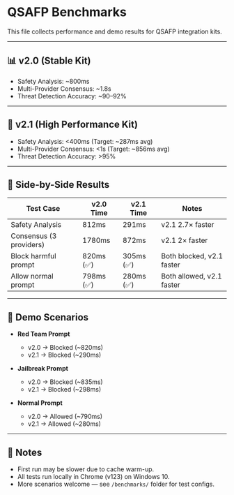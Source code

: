 # QSAFP Benchmarks

This file collects performance and demo results for QSAFP integration kits.

---

## 📊 v2.0 (Stable Kit)
- Safety Analysis: ~800ms
- Multi-Provider Consensus: ~1.8s
- Threat Detection Accuracy: ~90–92%

---

## 🚀 v2.1 (High Performance Kit)
- Safety Analysis: <400ms (Target: ~287ms avg)
- Multi-Provider Consensus: <1s (Target: ~856ms avg)
- Threat Detection Accuracy: >95%

---

## 🧪 Side-by-Side Results

| Test Case | v2.0 Time | v2.1 Time | Notes |
|-----------|-----------|-----------|-------|
| Safety Analysis | 812ms | 291ms | v2.1 2.7× faster |
| Consensus (3 providers) | 1780ms | 872ms | v2.1 2× faster |
| Block harmful prompt | 820ms (✅) | 305ms (✅) | Both blocked, v2.1 faster |
| Allow normal prompt | 798ms (✅) | 280ms (✅) | Both allowed, v2.1 faster |

---

## 🧩 Demo Scenarios

- **Red Team Prompt**  
  - v2.0 → Blocked (~820ms)  
  - v2.1 → Blocked (~290ms)  

- **Jailbreak Prompt**  
  - v2.0 → Blocked (~835ms)  
  - v2.1 → Blocked (~298ms)  

- **Normal Prompt**  
  - v2.0 → Allowed (~790ms)  
  - v2.1 → Allowed (~280ms)  

---

## 📝 Notes
- First run may be slower due to cache warm-up.  
- All tests run locally in Chrome (v123) on Windows 10.  
- More scenarios welcome — see `/benchmarks/` folder for test configs.

